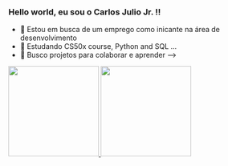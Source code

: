 ### Hello world, eu sou o Carlos Julio Jr. !!

- 🔭 Estou em busca de um emprego como inicante na área de desenvolvimento
- 🌱 Estudando CS50x course, Python and SQL ...
- 🤔 Busco projetos para colaborar e aprender
-->

<div>
  <a href="https://github.com/cajjunior">
  <img height="180em" src="https://github-readme-stats.vercel.app/api?username=cajjunior&show_icons=true&theme=dracula&include_all_commits=true&count_private=true"/>
  <img height="180em" src="https://github-readme-stats.vercel.app/api/top-langs/?username=cajjunior&layout=compact&langs_count=7&theme=dracula"/>
</div>
